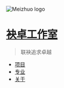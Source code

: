 ![Meizhuo logo](./img/favicon.ico)

# [袂卓工作室](.)

> 联袂追求卓越

- [项目](projects/index.md)
- [专业](profession.md)
- [关于](about.md)
